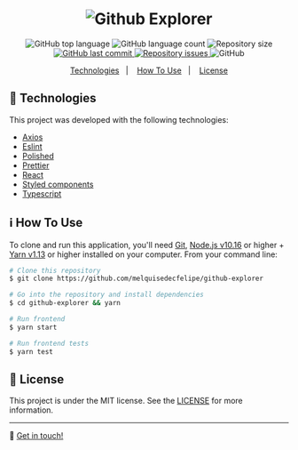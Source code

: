 <h1 align="center">
    <img alt="Github Explorer" src="https://res.cloudinary.com/dtifsqadc/image/upload/v1588118958/logo_dl3kbb.svg" />
</h1>

<p align="center">
  <img alt="GitHub top language" src="https://img.shields.io/github/languages/top/melquisedecfelipe/github-explorer.svg">

  <img alt="GitHub language count" src="https://img.shields.io/github/languages/count/melquisedecfelipe/github-explorer.svg">

  <img alt="Repository size" src="https://img.shields.io/github/repo-size/melquisedecfelipe/github-explorer.svg">

  <a href="https://github.com/melquisedecfelipe/github-explorer/commits/master">
    <img alt="GitHub last commit" src="https://img.shields.io/github/last-commit/melquisedecfelipe/github-explorer.svg">
  </a>

  <a href="https://github.com/melquisedecfelipe/github-explorer/issues">
    <img alt="Repository issues" src="https://img.shields.io/github/issues/melquisedecfelipe/github-explorer.svg">
  </a>

  <img alt="GitHub" src="https://img.shields.io/github/license/melquisedecfelipe/github-explorer.svg">
</p>

<p align="center">
  <a href="#rocket-technologies">Technologies</a>&nbsp;&nbsp;&nbsp;|&nbsp;&nbsp;&nbsp;
  <a href="#information_source-how-to-use">How To Use</a>&nbsp;&nbsp;&nbsp;|&nbsp;&nbsp;&nbsp;
  <a href="#memo-license">License</a>
</p>

## :rocket: Technologies

This project was developed with the following technologies:

- [Axios](https://github.com/axios/axios)
- [Eslint](https://eslint.org/)
- [Polished](https://polished.js.org/)
- [Prettier](https://prettier.io/)
- [React](https://reactjs.org/)
- [Styled components](https://styled-components.com/)
- [Typescript](https://www.typescriptlang.org/)

## :information_source: How To Use

To clone and run this application, you'll need [Git](https://git-scm.com), [Node.js v10.16](https://nodejs.org/) or higher + [Yarn v1.13](https://yarnpkg.com/) or higher installed on your computer. From your command line:

```bash
# Clone this repository
$ git clone https://github.com/melquisedecfelipe/github-explorer

# Go into the repository and install dependencies
$ cd github-explorer && yarn

# Run frontend
$ yarn start

# Run frontend tests
$ yarn test
```

## :memo: License

This project is under the MIT license. See the [LICENSE](https://github.com/melquisedecfelipe/github-explorer/blob/master/LICENSE) for more information.

---

:wave: [Get in touch!](https://www.linkedin.com/in/melquisedecfelipe/)
